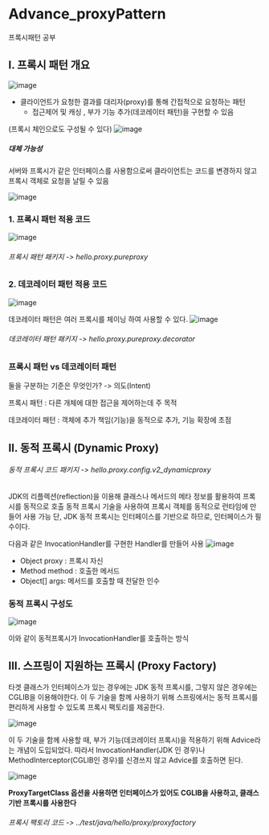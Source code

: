 # Advance_proxyPattern
프록시패턴 공부


## Ⅰ. 프록시 패턴 개요

![image](https://user-images.githubusercontent.com/48795102/146339307-63cbec1e-968b-49ce-9647-9425b35ff45c.png)

- 클라이언트가 요청한 결과를 대리자(proxy)를 통해 간접적으로 요청하는 패턴
  - 접근제어 및 캐싱 , 부가 기능 추가(데코레이터 패턴)을 구현할 수 있음

(프록시 체인으로도 구성될 수 있다)
![image](https://user-images.githubusercontent.com/48795102/146340278-c59b9917-c86a-4382-aee4-d16fa08acbb4.png)

##### 대체 가능성
서버와 프록시가 같은 인터페이스를 사용함으로써 클라이언트는 코드를 변경하지 않고 프록시 객체로 요청을 날릴 수 있음

![image](https://user-images.githubusercontent.com/48795102/146341377-c76d129f-03f0-4f37-a193-9ab658c21bb4.png)



### 1. 프록시 패턴 적용 코드
![image](https://user-images.githubusercontent.com/48795102/146342516-1c21a28c-408e-4276-96cc-bd27025527c4.png)

###### 프록시 패턴 패키지 -> hello.proxy.pureproxy



### 2. 데코레이터 패턴 적용 코드
![image](https://user-images.githubusercontent.com/48795102/146342609-db49c84b-6e23-44fb-a51d-d83064a13c0f.png)

데코레이터 패턴은 여러 프록시를 체이닝 하여 사용할 수 있다. 
![image](https://user-images.githubusercontent.com/48795102/146342850-849020cf-f5bb-4dd9-b767-8fe3e1cc4c43.png)

###### 데코레이터 패턴 패키지 -> hello.proxy.pureproxy.decorator



### 프록시 패턴 vs 데코레이터 패턴
둘을 구분하는 기준은 무엇인가? 
-> 의도(Intent)

 프록시 패턴 : 다른 개체에 대한 접근을 제어하는데 주 목적
 
 데코레이터 패턴 : 객체에 추가 책임(기능)을 동적으로 추가, 기능 확장에 초점
 
 
 ## Ⅱ. 동적 프록시 (Dynamic Proxy)
 ###### 동적 프록시 코드 패키지 ->  hello.proxy.config.v2_dynamicproxy
 
 JDK의 리플렉션(reflection)을 이용해 클래스나 메서드의 메타 정보를 활용하여 프록시를 동적으로 호출
 동적 프록시 기술을 사용하여 프록시 객체를 동적으로 런타임에 만들어 사용 가능
 단, JDK 동적 프록시는 인터페이스를 기반으로 하므로, 인터페이스가 필수이다.
 
 다음과 같은 InvocationHandler를 구현한 Handler를 만들어 사용
 ![image](https://user-images.githubusercontent.com/48795102/146938419-1c38c899-66e1-4ca7-9489-ac85a24ae511.png)

- Object proxy : 프록시 자신
- Method method : 호출한 메서드
- Object[] args: 메서드를 호출할 때 전달한 인수


### 동적 프록시 구성도
![image](https://user-images.githubusercontent.com/48795102/146940415-d87b4b2b-8095-4414-8524-af42b3b9f30a.png)

이와 같이 동적프록시가 InvocationHandler를 호출하는 방식

 
 
  ## Ⅲ. 스프링이 지원하는 프록시 (Proxy Factory)

타겟 클래스가 인터페이스가 있는 경우에는 JDK 동적 프록시를, 그렇지 않은 경우에는 CGLIB을 이용해야한다. 이 두 기술을 함께 사용하기 위해 스프링에서는 동적 프록시를 편리하게 사용할 수 있도록
프록시 팩토리를 제공한다.

  ![image](https://user-images.githubusercontent.com/48795102/147201739-7b5783ad-c48f-4eea-ac52-e011740a6886.png)
  
이 두 기술을 함께 사용할 때, 부가 기능(데코레이터 프록시)을 적용하기 위해 Advice라는 개념이 도입되었다. 따라서 InvocationHandler(JDK 인 경우)나 MethodInterceptor(CGLIB인 경우)를 신경쓰지 않고 Advice를 호출하면 된다.

![image](https://user-images.githubusercontent.com/48795102/147202093-bf3b1271-ea1e-4b5b-9560-6f7121e393aa.png)


**ProxyTargetClass 옵션을 사용하면 인터페이스가 있어도 CGLIB을 사용하고, 클래스기반 프록시를 사용한다**
 
  ###### 프록시 팩토리 코드 ->  ../test/java/hello/proxy/proxyfactory

